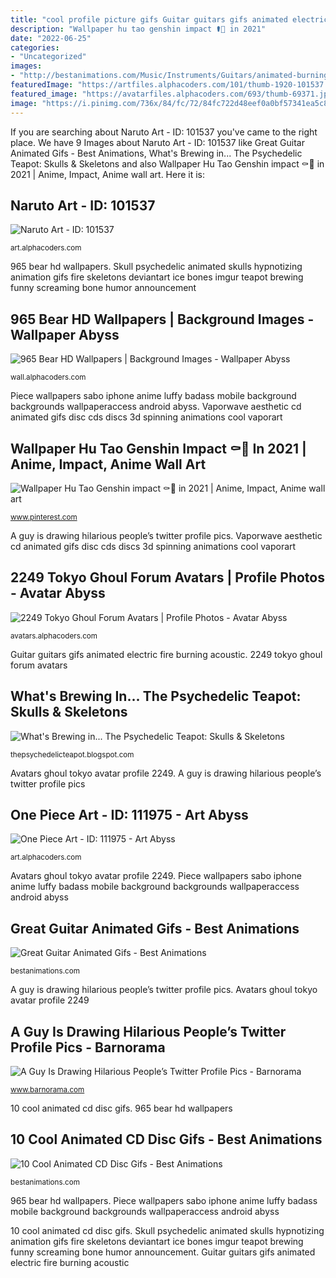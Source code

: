 ```yaml
---
title: "cool profile picture gifs Guitar guitars gifs animated electric fire burning acoustic"
description: "Wallpaper hu tao genshin impact ⚰👻 in 2021"
date: "2022-06-25"
categories:
- "Uncategorized"
images:
- "http://bestanimations.com/Music/Instruments/Guitars/animated-burning-guitar-on-fire1-2.gif"
featuredImage: "https://artfiles.alphacoders.com/101/thumb-1920-101537.jpg"
featured_image: "https://avatarfiles.alphacoders.com/693/thumb-69371.jpg"
image: "https://i.pinimg.com/736x/84/fc/72/84fc722d48eef0a0bf57341ea5c80360.jpg"
---
```


If you are searching about Naruto Art - ID: 101537 you've came to the right place. We have 9 Images about Naruto Art - ID: 101537 like Great Guitar Animated Gifs - Best Animations, What&#039;s Brewing in... The Psychedelic Teapot: Skulls &amp; Skeletons and also Wallpaper Hu Tao Genshin impact ⚰👻 in 2021 | Anime, Impact, Anime wall art. Here it is:

## Naruto Art - ID: 101537

![Naruto Art - ID: 101537](https://artfiles.alphacoders.com/101/thumb-1920-101537.jpg "Funny profile guy drawing hilarious barnorama")

<small>art.alphacoders.com</small>

965 bear hd wallpapers. Skull psychedelic animated skulls hypnotizing animation gifs fire skeletons deviantart ice bones imgur teapot brewing funny screaming bone humor announcement

## 965 Bear HD Wallpapers | Background Images - Wallpaper Abyss

![965 Bear HD Wallpapers | Background Images - Wallpaper Abyss](https://images8.alphacoders.com/487/thumb-1920-487148.jpg "Great guitar animated gifs")

<small>wall.alphacoders.com</small>

Piece wallpapers sabo iphone anime luffy badass mobile background backgrounds wallpaperaccess android abyss. Vaporwave aesthetic cd animated gifs disc cds discs 3d spinning animations cool vaporart

## Wallpaper Hu Tao Genshin Impact ⚰👻 In 2021 | Anime, Impact, Anime Wall Art

![Wallpaper Hu Tao Genshin impact ⚰👻 in 2021 | Anime, Impact, Anime wall art](https://i.pinimg.com/736x/84/fc/72/84fc722d48eef0a0bf57341ea5c80360.jpg "Great guitar animated gifs")

<small>www.pinterest.com</small>

A guy is drawing hilarious people’s twitter profile pics. Vaporwave aesthetic cd animated gifs disc cds discs 3d spinning animations cool vaporart

## 2249 Tokyo Ghoul Forum Avatars | Profile Photos - Avatar Abyss

![2249 Tokyo Ghoul Forum Avatars | Profile Photos - Avatar Abyss](https://avatarfiles.alphacoders.com/693/thumb-69371.jpg "Funny profile guy drawing hilarious barnorama")

<small>avatars.alphacoders.com</small>

Guitar guitars gifs animated electric fire burning acoustic. 2249 tokyo ghoul forum avatars

## What&#039;s Brewing In... The Psychedelic Teapot: Skulls &amp; Skeletons

![What&#039;s Brewing in... The Psychedelic Teapot: Skulls &amp; Skeletons](http://4.bp.blogspot.com/-WIJwA6HGG9A/UjY9YUiWsSI/AAAAAAAAAPE/MMv5ilJALNw/s1600/this_skull__animated_gif_by_beaucoupzero-d572b2y.gif "2249 tokyo ghoul forum avatars")

<small>thepsychedelicteapot.blogspot.com</small>

Avatars ghoul tokyo avatar profile 2249. A guy is drawing hilarious people’s twitter profile pics

## One Piece Art - ID: 111975 - Art Abyss

![One Piece Art - ID: 111975 - Art Abyss](https://artfiles.alphacoders.com/111/111975.jpg "Avatars ghoul tokyo avatar profile 2249")

<small>art.alphacoders.com</small>

Avatars ghoul tokyo avatar profile 2249. Piece wallpapers sabo iphone anime luffy badass mobile background backgrounds wallpaperaccess android abyss

## Great Guitar Animated Gifs - Best Animations

![Great Guitar Animated Gifs - Best Animations](http://bestanimations.com/Music/Instruments/Guitars/animated-burning-guitar-on-fire1-2.gif "What&#039;s brewing in... the psychedelic teapot: skulls &amp; skeletons")

<small>bestanimations.com</small>

A guy is drawing hilarious people’s twitter profile pics. Avatars ghoul tokyo avatar profile 2249

## A Guy Is Drawing Hilarious People’s Twitter Profile Pics - Barnorama

![A Guy Is Drawing Hilarious People’s Twitter Profile Pics - Barnorama](https://www.barnorama.com/wp-content/uploads/2019/08/One-Guy-Is-Drawing-Funny-9.jpg "Avatars ghoul tokyo avatar profile 2249")

<small>www.barnorama.com</small>

10 cool animated cd disc gifs. 965 bear hd wallpapers

## 10 Cool Animated CD Disc Gifs - Best Animations

![10 Cool Animated CD Disc Gifs - Best Animations](http://bestanimations.com/Computers/Discs/cd-animated-gif-12.gif "Wallpaper hu tao genshin impact ⚰👻 in 2021")

<small>bestanimations.com</small>

965 bear hd wallpapers. Piece wallpapers sabo iphone anime luffy badass mobile background backgrounds wallpaperaccess android abyss

10 cool animated cd disc gifs. Skull psychedelic animated skulls hypnotizing animation gifs fire skeletons deviantart ice bones imgur teapot brewing funny screaming bone humor announcement. Guitar guitars gifs animated electric fire burning acoustic
